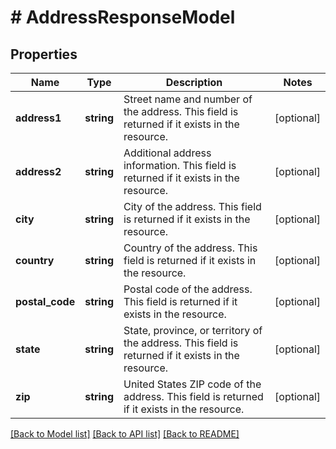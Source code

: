 # # AddressResponseModel

## Properties

Name | Type | Description | Notes
------------ | ------------- | ------------- | -------------
**address1** | **string** | Street name and number of the address.  This field is returned if it exists in the resource. | [optional]
**address2** | **string** | Additional address information.  This field is returned if it exists in the resource. | [optional]
**city** | **string** | City of the address.  This field is returned if it exists in the resource. | [optional]
**country** | **string** | Country of the address.  This field is returned if it exists in the resource. | [optional]
**postal_code** | **string** | Postal code of the address.  This field is returned if it exists in the resource. | [optional]
**state** | **string** | State, province, or territory of the address.  This field is returned if it exists in the resource. | [optional]
**zip** | **string** | United States ZIP code of the address.  This field is returned if it exists in the resource. | [optional]

[[Back to Model list]](../../README.md#models) [[Back to API list]](../../README.md#endpoints) [[Back to README]](../../README.md)
